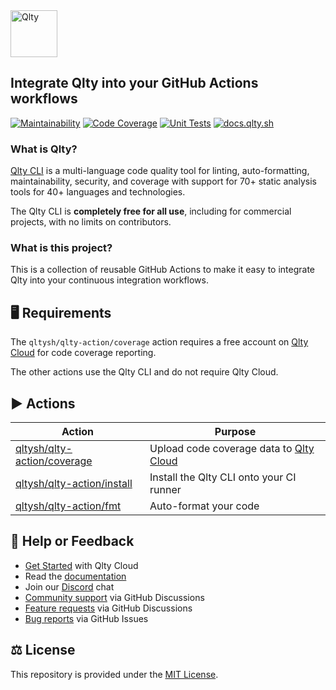 <div align="left" id="top">
<a href="https://qlty.sh"><img alt="Qlty" src="https://cdn.brandfetch.io/idGrC4YgF4/theme/dark/idPHbenxLP.svg?c=1bxid64Mup7aczewSAYMX&t=1734797742010" height="75"></a>
</div>

## Integrate Qlty into your GitHub Actions workflows

[![Maintainability](https://qlty.sh/badges/50c320fb-5b97-4e5d-9c5e-8808dfbf0c6f/maintainability.svg)](https://qlty.sh/gh/qltysh/projects/qlty-action)
[![Code Coverage](https://qlty.sh/badges/50c320fb-5b97-4e5d-9c5e-8808dfbf0c6f/test_coverage.svg?v=2)](https://qlty.sh/gh/qltysh/projects/qlty-action)
[![Unit Tests](https://github.com/qltysh/qlty-action/actions/workflows/tests.yml/badge.svg)](https://github.com/qltysh/qlty-action/actions/workflows/tests.yml)
[![docs.qlty.sh](https://img.shields.io/badge/docs-docs.qlty.sh-08b2b7)](https://docs.qlty.sh)

### What is Qlty?

[Qlty CLI](https://github.com/qltysh/qlty) is a multi-language code quality tool for linting, auto-formatting, maintainability, security, and coverage with support for 70+ static analysis tools for 40+ languages and technologies.

The Qlty CLI is **completely free for all use**, including for commercial projects, with no limits on contributors.

### What is this project?

This is a collection of reusable GitHub Actions to make it easy to integrate Qlty into your continuous integration workflows.

## 🖥️ Requirements

The `qltysh/qlty-action/coverage` action requires a free account on [Qlty Cloud](https://qlty.sh) for code coverage reporting.

The other actions use the Qlty CLI and do not require Qlty Cloud.

## ▶️ Actions

| Action                                                                                         | Purpose                                                    |
| ---------------------------------------------------------------------------------------------- | ---------------------------------------------------------- |
| [qltysh/qlty-action/coverage](https://github.com/qltysh/qlty-action/tree/main/coverage#readme) | Upload code coverage data to [Qlty Cloud](https://qlty.sh) |
| [qltysh/qlty-action/install](https://github.com/qltysh/qlty-action/tree/main/install)          | Install the Qlty CLI onto your CI runner                   |
| [qltysh/qlty-action/fmt](https://github.com/qltysh/qlty-action/tree/main/fmt#readme)           | Auto-format your code                                      |

## 🛟 Help or Feedback

- [Get Started](https://qlty.sh/) with Qlty Cloud
- Read the [documentation](https://docs.qlty.sh)
- Join our [Discord](https://qlty.sh/discord) chat
- [Community support](https://github.com/orgs/qltysh/discussions/categories/q-a) via GitHub Discussions
- [Feature requests](https://github.com/orgs/qltysh/discussions/categories/feedback) via GitHub Discussions
- [Bug reports](https://github.com/qltysh/qlty-action/issues/new/choose) via GitHub Issues

## ⚖️ License

This repository is provided under the [MIT License](https://github.com/qltysh/qlty-action/blob/main/LICENSE.md).
